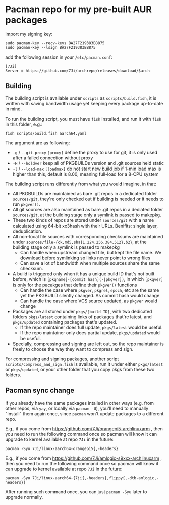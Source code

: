 # Pacman repo for my pre-built AUR packages


import my signing key:
```
sudo pacman-key --recv-keys BA27F219383BB875
sudo pacman-key --lsign BA27F219383BB875
```

add the following session in your `/etc/pacman.conf`:

```
[7Ji]
Server = https://github.com/7Ji/archrepo/releases/download/$arch
```

## Building
The building script is available under `scripts` as `scripts/build.fish`, it is written with saving bandwidth usage yet keeping every package up-to-date in mind. 

To run the building script, you must have `fish` installed, and run it with `fish` in this folder, e.g.:
```
fish scripts/build.fish aarch64.yaml
```

The argument are as following:
 - `-g` / `--git-proxy` `[proxy]` define the proxy to use for git, it is only used after a failed connection without proxy
 - `-H` / `--holdver` keep all of PKGBUILDs version and .git sources held static 
 - `-l` / `--load-max` `[loadmax]` do not start new build job if 1-min load max is higher than this, default is 8.00, meaning full-load for a 8-CPU system

The building script runs differently from what you would imagine, in that:
 - All PKGBUILDs are maintained as bare .git repos in a dedicated folder `sources/git`, they're only checked out if building is needed or it needs to run `pkgver()`.
 - All git sources are also maintained as bare .git repos in a dediated folder `sources/git`, at the building stage only a symlink is passed to makepkg.
 - These two kinds of repos are stored under `sources/git` with a name calculated using 64-bit xx3hash with their URLs. Benifits: single layer, deduplication.
 - All non-local file sources with corresponding checksums are maintained under `sources/file-{ck,md5,sha{1,224,256,384,512},b2}`, at the building stage only a symlink is passed to makepkg
   - Can handle when upstream changed file, but kept the file name. We download before symlinking so links never point to wrong files
   - Can save a lot of bandwidth when multiple sources share the same checksum.
 - A build is triggered only when it has a unique build ID that's not built before, which is `[pkgname]-[commit hash](-[pkgver])`, in which `[pkgver]` is only for the pacakges that define their `pkgver()` functions
   - Can handle the case where `pkgver`, `pkgrel`, `epoch`, etc are the same yet the PKGBUILD silently changed. As commit hash would change
   - Can handle the case where VCS source updated, as `pkgver` would change
 - Packages are all stored under `pkgs/[build ID]`, with two dedicated folders `pkgs/latest` containing links of packages that're latest, and `pkgs/updated` containing packages that's updated. 
   - If the repo maintainer does full update, `pkgs/latest` would be useful.
   - If the repo maintainer only does partial update, `pkgs/updated` would be useful.
 - Specially, compressing and signing are left out, so the repo maintainer is freely to choose the way they want to compress and sign.

 For compressing and signing packages, another script `scripts/compress_and_sign.fish` is available, run it under either `pkgs/latest` or `pkgs/updated`, or your other folder that you copy pkgs from these two folders.

## Pacman sync change

If you already have the same packages intalled in other ways (e.g. from other repos, via `yay`, or lcoally via `pacman -U`), you'll need to manually "install" them again once, since `pacman` won't update packages to a different repo.

E.g., if you come from https://github.com/7Ji/orangepi5-archlinuxarm , then you need to run the following command once so pacman will know it can upgrade to kernel available at repo `7Ji` in the future:

```
pacman -Syu 7Ji/linux-aarch64-orangepi5{,-headers}
``````

E.g., if you come from https://github.com/7Ji/amlogic-s9xxx-archlinuxarm , then you need to run the following command once so pacman will know it can upgrade to kernel available at repo `7Ji` in the future:

```
pacman -Syu 7Ji/linux-aarch64-{7ji{,-headers},flippy{,-dtb-amlogic,-headers}}
``````

After running such command once, you can just `pacman -Syu` later to upgrade normally.
